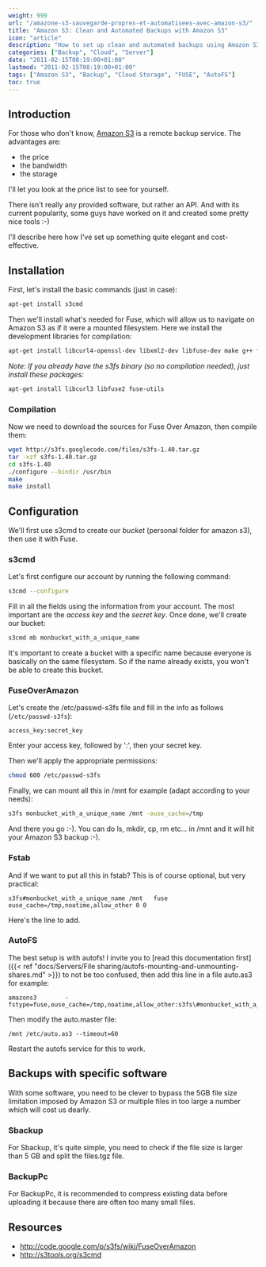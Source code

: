 ```yaml
---
weight: 999
url: "/amazone-s3-sauvegarde-propres-et-automatisees-avec-amazon-s3/"
title: "Amazon S3: Clean and Automated Backups with Amazon S3"
icon: "article"
description: "How to set up clean and automated backups using Amazon S3 cloud storage service with various mounting options like FUSE and AutoFS"
categories: ["Backup", "Cloud", "Server"]
date: "2011-02-15T08:19:00+01:00"
lastmod: "2011-02-15T08:19:00+01:00"
tags: ["Amazon S3", "Backup", "Cloud Storage", "FUSE", "AutoFS"]
toc: true
---
```


## Introduction

For those who don't know, [Amazon S3](https://aws.amazon.com/s3) is a remote backup service. The advantages are:

- the price
- the bandwidth
- the storage

I'll let you look at the price list to see for yourself.

There isn't really any provided software, but rather an API. And with its current popularity, some guys have worked on it and created some pretty nice tools :-)

I'll describe here how I've set up something quite elegant and cost-effective.

## Installation

First, let's install the basic commands (just in case):

```bash
apt-get install s3cmd
```

Then we'll install what's needed for Fuse, which will allow us to navigate on Amazon S3 as if it were a mounted filesystem. Here we install the development libraries for compilation:

```bash
apt-get install libcurl4-openssl-dev libxml2-dev libfuse-dev make g++ fuse-utils
```

_Note: If you already have the s3fs binary (so no compilation needed), just install these packages:_

```bash
apt-get install libcurl3 libfuse2 fuse-utils
```

### Compilation

Now we need to download the sources for Fuse Over Amazon, then compile them:

```bash
wget http://s3fs.googlecode.com/files/s3fs-1.40.tar.gz
tar -xzf s3fs-1.40.tar.gz
cd s3fs-1.40
./configure --bindir /usr/bin
make
make install
```

## Configuration

We'll first use s3cmd to create our _bucket_ (personal folder for amazon s3), then use it with Fuse.

### s3cmd

Let's first configure our account by running the following command:

```bash
s3cmd --configure
```

Fill in all the fields using the information from your account. The most important are the _access key_ and the _secret key_. Once done, we'll create our bucket:

```bash
s3cmd mb monbucket_with_a_unique_name
```

It's important to create a bucket with a specific name because everyone is basically on the same filesystem. So if the name already exists, you won't be able to create this bucket.

### FuseOverAmazon

Let's create the /etc/passwd-s3fs file and fill in the info as follows (`/etc/passwd-s3fs`):

```
access_key:secret_key
```

Enter your access key, followed by ':', then your secret key.

Then we'll apply the appropriate permissions:

```bash
chmod 600 /etc/passwd-s3fs
```

Finally, we can mount all this in /mnt for example (adapt according to your needs):

```bash
s3fs monbucket_with_a_unique_name /mnt -ouse_cache=/tmp
```

And there you go :-). You can do ls, mkdir, cp, rm etc... in /mnt and it will hit your Amazon S3 backup :-).

### Fstab

And if we want to put all this in fstab? This is of course optional, but very practical:

```
s3fs#monbucket_with_a_unique_name /mnt   fuse    ouse_cache=/tmp,noatime,allow_other 0 0
```

Here's the line to add.

### AutoFS

The best setup is with autofs! I invite you to [read this documentation first]({{< ref "docs/Servers/File sharing/autofs-mounting-and-unmounting-shares.md" >}}) to not be too confused, then add this line in a file auto.as3 for example:

```
amazons3        -fstype=fuse,ouse_cache=/tmp,noatime,allow_other:s3fs\#monbucket_with_a_unique_name
```

Then modify the auto.master file:

```
/mnt /etc/auto.as3 --timeout=60
```

Restart the autofs service for this to work.

## Backups with specific software

With some software, you need to be clever to bypass the 5GB file size limitation imposed by Amazon S3 or multiple files in too large a number which will cost us dearly.

### Sbackup

For Sbackup, it's quite simple, you need to check if the file size is larger than 5 GB and split the files.tgz file.

### BackupPc

For BackupPc, it is recommended to compress existing data before uploading it because there are often too many small files.

## Resources
- http://code.google.com/p/s3fs/wiki/FuseOverAmazon
- http://s3tools.org/s3cmd
